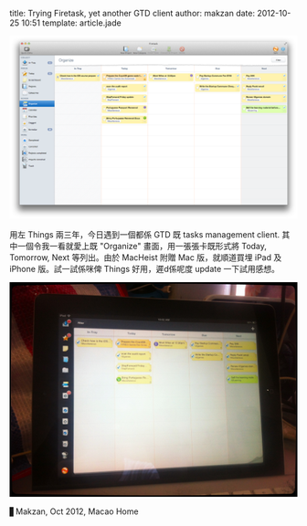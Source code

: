 title: Trying Firetask, yet another GTD client
author: makzan
date: 2012-10-25 10:51
template: article.jade

![image](firetask-mac.png)

用左 Things 兩三年，今日遇到一個都係 GTD 既 tasks management client. 其中一個令我一看就愛上既 "Organize" 畫面，用一張張卡既形式將 Today, Tomorrow, Next 等列出。由於 MacHeist 附贈 Mac 版，就順道買埋 iPad 及 iPhone 版。試一試係咪俾 Things 好用，遲d係呢度 update 一下試用感想。

![image](firetask-ipad.jpg)

▋Makzan, Oct 2012, Macao Home
